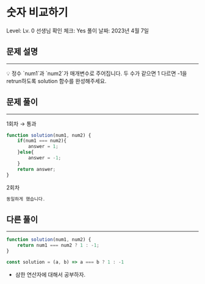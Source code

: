# 숫자 비교하기

Level: Lv. 0
선생님 확인 체크: Yes
풀이 날짜: 2023년 4월 7일

[](https://school.programmers.co.kr/learn/courses/30/lessons/120807)

## 문제 설명

---

<aside>
💡 정수 `num1`과 `num2`가 매개변수로 주어집니다. 두 수가 같으면 1 다르면 -1을 retrun하도록 solution 함수를 완성해주세요.

</aside>

## 문제 풀이

---

1회차 → 통과

```jsx
function solution(num1, num2) {
    if(num1 === num2){
        answer = 1;
    }else{
        answer = -1;
    }
    return answer;
}
```

2회차 

```jsx
동일하게 했습니다. 
```

## 다른 풀이

---

```jsx
function solution(num1, num2) {
    return num1 === num2 ? 1 : -1;
}
```

```jsx
const solution = (a, b) => a === b ? 1 : -1
```

- 삼한 연산자에 대해서 공부하자.